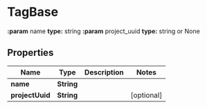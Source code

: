 

# TagBase

**:param** name                                **type:** string **:param** project_uuid                        **type:** string or None

## Properties

| Name | Type | Description | Notes |
|------------ | ------------- | ------------- | -------------|
|**name** | **String** |  |  |
|**projectUuid** | **String** |  |  [optional] |



